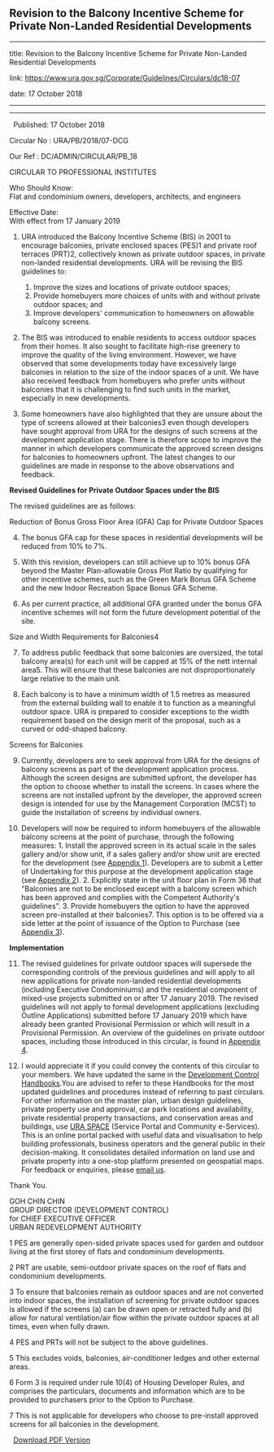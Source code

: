 ## Revision to the Balcony Incentive Scheme for Private Non-Landed Residential Developments
---
title: Revision to the Balcony Incentive Scheme for Private Non-Landed Residential Developments

link: https://www.ura.gov.sg/Corporate/Guidelines/Circulars/dc18-07

date: 17 October 2018

---

----------------------------------------------------------------------------------------

  Published: 17 October 2018

Circular No : URA/PB/2018/07-DCG

Our Ref : DC/ADMIN/CIRCULAR/PB\_18

  

CIRCULAR TO PROFESSIONAL INSTITUTES

  

Who Should Know:  
Flat and condominium owners, developers, architects, and engineers

  

Effective Date:  
With effect from 17 January 2019

  

1.  URA introduced the Balcony Incentive Scheme (BIS) in 2001 to encourage balconies, private enclosed spaces (PES)1 and private roof terraces (PRT)2, collectively known as private outdoor spaces, in private non-landed residential developments. URA will be revising the BIS guidelines to:
    1.  Improve the sizes and locations of private outdoor spaces;
    2.  Provide homebuyers more choices of units with and without private outdoor spaces; and
    3.  Improve developers' communication to homeowners on allowable balcony screens.

2.  The BIS was introduced to enable residents to access outdoor spaces from their homes. It also sought to facilitate high-rise greenery to improve the quality of the living environment. However, we have observed that some developments today have excessively large balconies in relation to the size of the indoor spaces of a unit. We have also received feedback from homebuyers who prefer units without balconies that it is challenging to find such units in the market, especially in new developments.

3.  Some homeowners have also highlighted that they are unsure about the type of screens allowed at their balconies3 even though developers have sought approval from URA for the designs of such screens at the development application stage. There is therefore scope to improve the manner in which developers communicate the approved screen designs for balconies to homeowners upfront. The latest changes to our guidelines are made in response to the above observations and feedback.

**Revised Guidelines for Private Outdoor Spaces under the BIS**

The revised guidelines are as follows:

Reduction of Bonus Gross Floor Area (GFA) Cap for Private Outdoor Spaces

4.  The bonus GFA cap for these spaces in residential developments will be reduced from 10% to 7%.

5.  With this revision, developers can still achieve up to 10% bonus GFA beyond the Master Plan-allowable Gross Plot Ratio by qualifying for other incentive schemes, such as the Green Mark Bonus GFA Scheme and the new Indoor Recreation Space Bonus GFA Scheme.

6.  As per current practice, all additional GFA granted under the bonus GFA incentive schemes will not form the future development potential of the site.

Size and Width Requirements for Balconies4

7.  To address public feedback that some balconies are oversized, the total balcony area(s) for each unit will be capped at 15% of the nett internal area5. This will ensure that these balconies are not disproportionately large relative to the main unit.

8.  Each balcony is to have a minimum width of 1.5 metres as measured from the external building wall to enable it to function as a meaningful outdoor space. URA is prepared to consider exceptions to the width requirement based on the design merit of the proposal, such as a curved or odd-shaped balcony.

Screens for Balconies

9.  Currently, developers are to seek approval from URA for the designs of balcony screens as part of the development application process. Although the screen designs are submitted upfront, the developer has the option to choose whether to install the screens. In cases where the screens are not installed upfront by the developer, the approved screen design is intended for use by the Management Corporation (MCST) to guide the installation of screens by individual owners.

10.  Developers will now be required to inform homebuyers of the allowable balcony screens at the point of purchase, through the following measures:
    1.  Install the approved screen in its actual scale in the sales gallery and/or show unit, if a sales gallery and/or show unit are erected for the development (see [Appendix 1](https://www.ura.gov.sg/-/media/Corporate/Guidelines/Development-control/Circulars/2018/Oct/dc18-07/dc18-07-App1.pdf)). Developers are to submit a Letter of Undertaking for this purpose at the development application stage (see [Appendix 2](https://www.ura.gov.sg/-/media/Corporate/Guidelines/Development-control/Circulars/2018/Oct/dc18-07/dc18-07-App2.pdf)).
    2.  Explicitly state in the unit floor plan in Form 36 that "Balconies are not to be enclosed except with a balcony screen which has been approved and complies with the Competent Authority's guidelines".
    3.  Provide homebuyers the option to have the approved screen pre-installed at their balconies7. This option is to be offered via a side letter at the point of issuance of the Option to Purchase (see [Appendix 3](https://www.ura.gov.sg/-/media/Corporate/Guidelines/Development-control/Circulars/2018/Oct/dc18-07/dc18-07-App3.pdf)).

**Implementation**

11.  The revised guidelines for private outdoor spaces will supersede the corresponding controls of the previous guidelines and will apply to all new applications for private non-landed residential developments (including Executive Condominiums) and the residential component of mixed-use projects submitted on or after 17 January 2019. The revised guidelines will not apply to formal development applications (excluding Outline Applications) submitted before 17 January 2019 which have already been granted Provisional Permission or which will result in a Provisional Permission. An overview of the guidelines on private outdoor spaces, including those introduced in this circular, is found in [Appendix 4](https://www.ura.gov.sg/-/media/Corporate/Guidelines/Development-control/Circulars/2018/Oct/dc18-07/dc18-07-App4.pdf).

12.  I would appreciate it if you could convey the contents of this circular to your members. We have updated the same in the [Development Control Handbooks](https://www.ura.gov.sg/Corporate/Guidelines/Development-Control).You are advised to refer to these Handbooks for the most updated guidelines and procedures instead of referring to past circulars. For other information on the master plan, urban design guidelines, private property use and approval, car park locations and availability, private residential property transactions, and conservation areas and buildings, use [URA SPACE](https://www.ura.gov.sg/maps/) (Service Portal and Community e-Services). This is an online portal packed with useful data and visualisation to help building professionals, business operators and the general public in their decision-making. It consolidates detailed information on land use and private property into a one-stop platform presented on geospatial maps. For feedback or enquiries, please [email us](https://www.ura.gov.sg/feedbackWeb/contactus_feedback.jsp).        

Thank You.  
  
GOH CHIN CHIN  
GROUP DIRECTOR (DEVELOPMENT CONTROL)  
for CHIEF EXECUTIVE OFFICER  
URBAN REDEVELOPMENT AUTHORITY 



1 PES are generally open-sided private spaces used for garden and outdoor living at the first storey of flats and condominium developments.

2 PRT are usable, semi-outdoor private spaces on the roof of flats and condominium developments.

3 To ensure that balconies remain as outdoor spaces and are not converted into indoor spaces, the installation of screening for private outdoor spaces is allowed if the screens (a) can be drawn open or retracted fully and (b) allow for natural ventilation/air flow within the private outdoor spaces at all times, even when fully drawn.

4 PES and PRTs will not be subject to the above guidelines.

5 This excludes voids, balconies, air-conditioner ledges and other external areas.

6 Form 3 is required under rule 10(4) of Housing Developer Rules, and comprises the particulars, documents and information which are to be provided to purchasers prior to the Option to Purchase.

7 This is not applicable for developers who choose to pre-install approved screens for all balconies in the development.

  



  [Download PDF Version](https://www.ura.gov.sg/services/download_file.aspx?f={E9C32B37-EF81-40C1-81AD-923A22FA024A})

